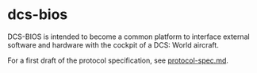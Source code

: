 dcs-bios
========

DCS-BIOS is intended to become a common platform to interface external
software and hardware with the cockpit of a DCS: World aircraft.

For a first draft of the protocol specification, see [protocol-spec.md](protocol-spec.md).
